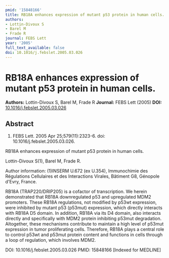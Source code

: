 ```yaml
---
pmid: '15848166'
title: RB18A enhances expression of mutant p53 protein in human cells.
authors:
- Lottin-Divoux S
- Barel M
- Frade R
journal: FEBS Lett
year: '2005'
full_text_available: false
doi: 10.1016/j.febslet.2005.03.026
---
```


# RB18A enhances expression of mutant p53 protein in human cells.
**Authors:** Lottin-Divoux S, Barel M, Frade R
**Journal:** FEBS Lett (2005)
**DOI:** [10.1016/j.febslet.2005.03.026](https://doi.org/10.1016/j.febslet.2005.03.026)

## Abstract

1. FEBS Lett. 2005 Apr 25;579(11):2323-6. doi: 10.1016/j.febslet.2005.03.026.

RB18A enhances expression of mutant p53 protein in human cells.

Lottin-Divoux S(1), Barel M, Frade R.

Author information:
(1)INSERM U.672 (ex U.354), Immunochimie des Régulations Cellulaires et des 
Interactions Virales, Bâtiment G8, Génopole d'Evry, France.

RB18A (TRAP220/DRIP205) is a cofactor of transcription. We herein demonstrated 
that RB18A downregulated p53 and upregulated MDM2 promoters. These RB18A 
regulations, not modified by p53wt expression, were inhibited by mutant p53 
(p53mut) expression, which directly interacts with RB18A D5 domain. In addition, 
RB18A via its D4 domain, also interacts directly and specifically with MDM2 
protein inhibiting p53mut degradation. Altogether, these mechanisms contribute 
to maintain a high level of p53mut expression in tumor proliferating cells. 
Therefore, RB18A plays a central role to control p53wt and p53mut protein 
content and functions in cells through a loop of regulation, which involves 
MDM2.

DOI: 10.1016/j.febslet.2005.03.026
PMID: 15848166 [Indexed for MEDLINE]
